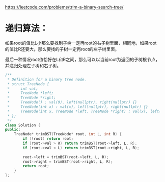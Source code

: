 https://leetcode.com/problems/trim-a-binary-search-tree/

# 递归算法：

如果root的值比L小那么要找到子树一定再root的右子树里面，相同地，如果root的值比R还要大，那么要找的子树一定再root的左子树里面。

最后一种情况root值恰好在L和R之间，那么可以以当前root为返回的子树根节点，并递归处理左子树和右子树。

```cpp
/**
 * Definition for a binary tree node.
 * struct TreeNode {
 *     int val;
 *     TreeNode *left;
 *     TreeNode *right;
 *     TreeNode() : val(0), left(nullptr), right(nullptr) {}
 *     TreeNode(int x) : val(x), left(nullptr), right(nullptr) {}
 *     TreeNode(int x, TreeNode *left, TreeNode *right) : val(x), left(left), right(right) {}
 * };
 */
class Solution {
public:
    TreeNode* trimBST(TreeNode* root, int L, int R) {
        if (!root) return root;
        if (root->val > R) return trimBST(root->left, L, R);
        if (root->val < L) return trimBST(root->right, L, R);
        
        root->left = trimBST(root->left, L, R);
        root->right = trimBST(root->right, L, R);
        return root;
    }
};
```